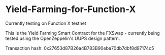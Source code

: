# Yield-Farming-for-Function-X

Currently testing on Function X testnet

This is the Yield Farming Smart Contract for the FXSwap - currently being tested using the OpenZeppelin's UUPS design pattern. 

Transaction hash: 0x27653d87B26a4B783B90eba70db7dbf8d97174c5
